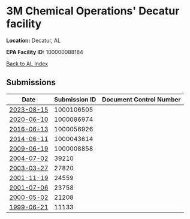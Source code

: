 # 3M Chemical Operations' Decatur facility

**Location:** Decatur, AL

**EPA Facility ID:** 100000088184

[Back to AL Index](../../index.md)

## Submissions

| Date | Submission ID | Document Control Number |
|------|--------------|-------------------------|
| [2023-08-15](submissions/1000106505.md) | 1000106505 |  |
| [2020-06-10](submissions/1000086974.md) | 1000086974 |  |
| [2016-06-13](submissions/1000056926.md) | 1000056926 |  |
| [2014-06-11](submissions/1000043614.md) | 1000043614 |  |
| [2009-06-19](submissions/1000008858.md) | 1000008858 |  |
| [2004-07-02](submissions/39210.md) | 39210 |  |
| [2003-03-27](submissions/27820.md) | 27820 |  |
| [2001-11-19](submissions/24559.md) | 24559 |  |
| [2001-07-06](submissions/23758.md) | 23758 |  |
| [2000-05-02](submissions/21208.md) | 21208 |  |
| [1999-06-21](submissions/11133.md) | 11133 |  |
